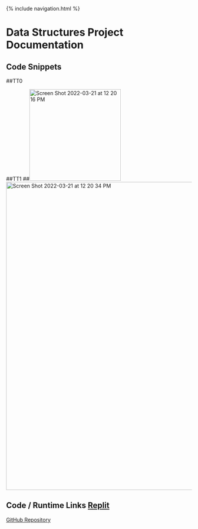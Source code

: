 {% include navigation.html %}

# Data Structures Project Documentation

## Code Snippets
##TT0

##TT1
##<img width="248" alt="Screen Shot 2022-03-21 at 12 20 16 PM" src="https://user-images.githubusercontent.com/89278032/159348132-7eaf78f5-91bd-496b-81ff-d1591f018bd4.png">
<img width="834" alt="Screen Shot 2022-03-21 at 12 20 34 PM" src="https://user-images.githubusercontent.com/89278032/159348190-d15f16e3-4a4e-4f73-a521-2c9817f3d4d0.png">

## Code / Runtime Links [Replit](https://replit.com/@Chom642/TT0-Menus#main.py)

[GitHub Repository](https://github.com/AkhilNandhakumar/Guython)

